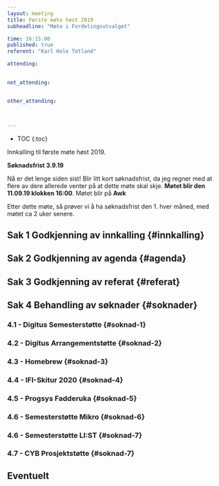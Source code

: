 ```yaml
---
layout: meeting
title: Første møte høst 2019
subheadline: "Møte i Fordelingsutvalget"

time: 16:15:00
published: true
referent: "Karl Hole Totland"

attending:
  

not_attending:


other_attending:



---
```


* TOC
{:toc}

Innkalling til første møte høst 2019.

**Søknadsfrist 3.9.19**

Nå er det lenge siden sist! Blir litt kort søknadsfrist, da jeg regner med at flere av dere allerede venter på at dette møte skal skje. **Møtet blir den 11.09.19 klokken 16:00**. Møtet blir på **Awk**

Etter dette møte, så prøver vi å ha søknadsfrist den 1. hver måned, med møtet ca 2 uker senere. 




## Sak 1 Godkjenning av innkalling {#innkalling}

## Sak 2 Godkjenning av agenda {#agenda}

## Sak 3 Godkjenning av referat {#referat}


## Sak 4 Behandling av søknader {#soknader}

### 4.1 - Digitus Semesterstøtte {#soknad-1}

### 4.2 - Digitus Arrangementstøtte {#soknad-2}

### 4.3 - Homebrew {#soknad-3}

### 4.4 - IFI-Skitur 2020 {#soknad-4}

### 4.5 - Progsys Fadderuka {#soknad-5}

### 4.6 - Semesterstøtte Mikro {#soknad-6}

### 4.6 - Semesterstøtte LI:ST {#soknad-7}

### 4.7 - CYB Prosjektstøtte {#soknad-7}

## Eventuelt
